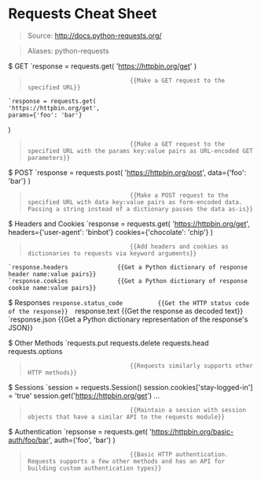 # Requests Cheat Sheet

> Source: http://docs.python-requests.org/

> Aliases: python-requests

$ GET
    `response = requests.get(
	'https://httpbin.org/get'
)
>                                  {{Make a GET request to the specified URL}} 
    `response = requests.get(
	'https://httpbin.org/get',
	params={'foo': 'bar'}
)
>                                  {{Make a GET request to the specified URL with the params key:value pairs as URL-encoded GET parameters}} 

$ POST
    `response = requests.post(
	'https://httpbin.org/post',
	data={'foo': 'bar'}
)
>                                  {{Make a POST request to the specified URL with data key:value pairs as form-encoded data. Passing a string instead of a dictionary passes the data as-is}} 

$ Headers and Cookies
    `response = requests.get(
	'https://httpbin.org/get',
	headers={'user-agent': 'binbot'}
	cookies={'chocolate': 'chip'}
)
>                                  {{Add headers and cookies as dictionaries to requests via keyword arguments}} 
    `response.headers              {{Get a Python dictionary of response header name:value pairs}} 
    `response.cookies              {{Get a Python dictionary of response cookie name:value pairs}} 

$ Responses
    `response.status_code          {{Get the HTTP status code of the response}} 
    `response.text                 {{Get the response as decoded text}} 
    `response.json                 {{Get a Python dictionary representation of the response's JSON}} 

$ Other Methods
    `requests.put
requests.delete
requests.head
requests.options
>                                  {{Requests similarly supports other HTTP methods}} 

$ Sessions
    `session = requests.Session()
session.cookies['stay-logged-in'] = 'true'
session.get('https://httpbin.org/get')
...
>                                  {{Maintain a session with session objects that have a similar API to the requests module}} 

$ Authentication
    `repsonse = requests.get(
	'https://httpbin.org/basic-auth/foo/bar',
	auth=('foo', 'bar')
)
>                                  {{Basic HTTP authentication. Requests supports a few other methods and has an API for building custom authentication types}} 

